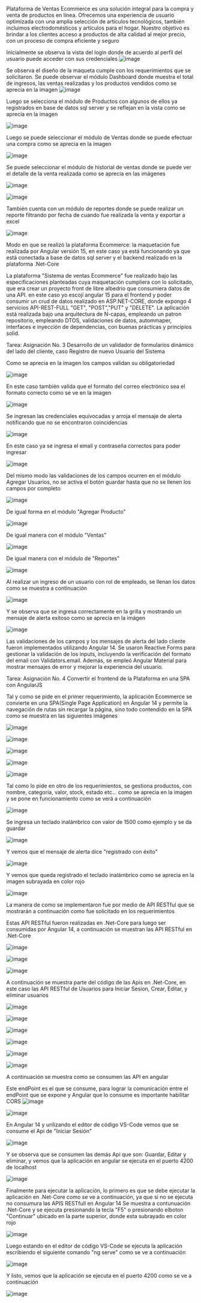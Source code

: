 
Plataforma de Ventas Ecommerce es una solución integral para la compra y venta de productos en línea. Ofrecemos una experiencia de usuario optimizada con una amplia selección de artículos tecnológicos, también incluimos electrodomésticos y artículos para el hogar. Nuestro objetivo es brindar a los clientes acceso a productos de alta calidad al mejor precio, con un proceso de compra eficiente y seguro

Inicialmente se observa la vista del login donde de acuerdo al perfil del usuario puede acceder con sus credenciales 
![image](https://github.com/user-attachments/assets/7eca75aa-812e-4cdb-b9cc-967b26a38dd7)

Se observa el diseño de la maqueta cumple con los requerimientos que se solicitaron. Se puede observar el módulo Dashboard donde muestra el total de ingresos, las ventas realizadas y los productos vendidos como se aprecia en la imagen
![image](https://github.com/user-attachments/assets/ec915a40-6bea-43d9-9a2c-b0eaed2ab230)

Luego se selecciona el módulo de Productos con algunos de ellos ya registrados en base de datos sql server y se reflejan en la vista como se aprecia en la imagen

![image](https://github.com/user-attachments/assets/ae95f925-f470-4a13-bcde-72982d6bc140)

Luego se puede seleccionar el módulo de Ventas donde se puede efectuar una compra como se aprecia en la imagen

![image](https://github.com/user-attachments/assets/71f7dd4a-a7e0-4646-8b13-c6a556a5c2ef)

Se puede seleccionar el módulo de historial de ventas donde se puede ver el detalle de la venta realizada como se aprecia en las imágenes

![image](https://github.com/user-attachments/assets/35e0324d-4296-4377-ae4c-4f435b900a2c)

![image](https://github.com/user-attachments/assets/35b5a9b4-8514-4dc7-873a-a9de3730d5b9)

También cuenta con un módulo de reportes donde se puede realizar un reporte filtrando por fecha de cuando fue realizada la venta y exportar a excel 

![image](https://github.com/user-attachments/assets/2af0287f-ced6-4d3f-b416-8469649d33d0)

Modo en que se realizó la plataforma Ecommerce: la maquetación fue realizada por Angular versión 15, en este caso ya está funcionando ya que está conectada a base de datos sql server y el backend realizado en la plataforma .Net-Core

La plataforma "Sistema de ventas Ecommerce" fue realizado bajo las especificaciones planteadas cuya maquetación cumpliera con lo solicitado, que era crear un proyecto front de libre albedrio que consumiera datos de una API. en este caso yo escojí angular 15 para el frontend y poder consumir un crud de datos realizado en ASP.NET-CORE, donde expongo 4 servicios API-REST-FULL "GET", "POST","PUT" y "DELETE". La aplicación está realizada bajo una arquitectura de N-capas, empleando un patron repositorio, empleando DTOS, validaciones de datos, autommaper, interfaces e inyección de dependencias, con buenas prácticas y principios solid.


Tarea: Asignación No. 3 Desarrollo de un validador de formularios dinámico del lado del cliente, caso Registro de nuevo Usuario del Sistema

Como se aprecia en la imagen los campos validan su obligatoriedad

![image](https://github.com/user-attachments/assets/528c2e6d-4ee1-4684-b9a8-13ac1f68319b)

En este caso también valida que el formato del correo electrónico sea el formato correcto como se ve en la imagen

![image](https://github.com/user-attachments/assets/cdccb09f-a332-40d9-aeb9-b97d2a4f5e7c)

Se ingresan las credenciales equivocadas y arroja el mensaje de alerta notificando que no se encontraron coincidencias

![image](https://github.com/user-attachments/assets/3e688369-8aa7-4301-99c7-3da646b8b942)


En este caso ya se ingresa el email y contraseña correctos para poder ingresar

![image](https://github.com/user-attachments/assets/1b8be49e-93e9-4225-8fa6-2b58f0be9219)

Del mismo modo las validaciones de los campos ocurren en el módulo Agregar Usuarios, no se activa el botón guardar hasta que no se llenen los campos por completo

![image](https://github.com/user-attachments/assets/23929bcf-3db0-47cd-ac8b-50fd0b93e404)

De igual forma en el módulo "Agregar Producto"

![image](https://github.com/user-attachments/assets/a923dcee-7306-4954-a40e-ec9931cf82ee)

De igual manera con el módulo "Ventas"

![image](https://github.com/user-attachments/assets/2b7f0de5-ee15-4e99-9756-5c9e3f8d1dea)

De igual manera con el módulo de "Reportes"

![image](https://github.com/user-attachments/assets/e484d03a-c03e-4c91-affe-114a74526fa8)

Al realizar un ingreso de un usuario con rol de empleado, se llenan los datos como se muestra a continuación 

![image](https://github.com/user-attachments/assets/71e11423-c130-4ff1-a72e-836346005860)

Y se observa que se ingresa correctamente en la grilla y mostrando un mensaje de alerta exitoso como se aprecia en la imágen

![image](https://github.com/user-attachments/assets/f6485d89-f8fe-4a06-b374-4511d0d7d1ef)

Las validaciones de los campos y los mensajes de alerta del lado cliente fueron implementados utilizando Angular 14. Se usaron Reactive Forms para gestionar la validación de los inputs, incluyendo la verificación del formato del email con Validators.email. Además, se empleó Angular Material para mostrar mensajes de error y mejorar la experiencia del usuario.







Tarea: Asignación No. 4 Convertir el frontend de la Plataforma en una SPA  con AngularJS


Tal y como se pide en el primer requerimiento, la aplicación Ecommerce se convierte en una SPA(Single Page Application) en Angular 14 y permite la navegación de rutas sin recargar la página, sino todo contendido en la SPA como se muestra en las siguientes imágenes

![image](https://github.com/user-attachments/assets/c02389d7-a308-47ef-82e6-3a6fc38bb4c6)

![image](https://github.com/user-attachments/assets/bdc10554-9317-47d6-8eca-ec1382e3096d)

![image](https://github.com/user-attachments/assets/5aba5d63-1827-4141-be58-030b7ce94a98)

![image](https://github.com/user-attachments/assets/aa1e51fa-4509-481d-a034-4dad6433a2be)

![image](https://github.com/user-attachments/assets/4546dcac-550e-4dae-ac87-ecc02055b401)



Tal como lo pide en otro de los requerimientos, se gestiona productos, con nombre, categoría, valor, stock, estado etc... como se aprecia en la imagen y se pone en funcionamiento como se verá a continuación

![image](https://github.com/user-attachments/assets/f5beb04d-f6ce-4c2a-86da-2c4c18e3f62b)

Se ingresa un teclado inalámbrico con valor de 1500 como ejemplo y se da guardar

![image](https://github.com/user-attachments/assets/b0c1f3da-9821-491d-ada8-1b632df116ee)


Y vemos que el mensaje de alerta dice "registrado con éxito"

![image](https://github.com/user-attachments/assets/90fc57f6-5eb0-4ff7-bfab-64f6a46e99f3)

Y vemos que queda registrado el teclado inalámbrico como se aprecia en la imagen subrayada en color rojo

![image](https://github.com/user-attachments/assets/3c2ed97b-1262-4c9a-ada1-2fccb8c225ec)

La manera de como se implementaron fue por medio de API RESTful que se mostrarán a continuación como fue solicitado en los requerimientos

Estas API RESTful fueron realizadas en .Net-Core para luego ser consumidas por Angular 14, a continuación se muestran las API RESTful en .Net-Core

![image](https://github.com/user-attachments/assets/209065f2-4a28-4959-a67a-8fc96fa9de55)

![image](https://github.com/user-attachments/assets/749b3a92-754d-4651-a0e8-1bc7d93e1b3e)

![image](https://github.com/user-attachments/assets/6743266c-e8ac-44b9-a32a-a2d1e9a211b5)

A continuación se muestra parte del código de las Apis en .Net-Core, en este caso las API RESTful de Usuarios para Iniciar Sesion, Crear, Editar, y eliminar usuarios

![image](https://github.com/user-attachments/assets/66ac3493-2e81-436d-a7e2-c9b01bd9a0ea)

![image](https://github.com/user-attachments/assets/1b86164c-deb6-404e-aa85-1edbf5d04f40)

![image](https://github.com/user-attachments/assets/16451e6c-63ae-4a55-921c-c51c453ee01f)

![image](https://github.com/user-attachments/assets/b5d5f37f-f795-4890-aca9-d96ec2acf46e)

![image](https://github.com/user-attachments/assets/b113220e-687b-4bb0-80bf-3d9bdf1cbff7)

![image](https://github.com/user-attachments/assets/6c80f091-61c5-4d66-bc8a-d00dea664494)

A continuación se muestra como se consumen las API en angular

Este endPoint es el que se consume, para lograr la comunicación entre el endPoint que se expone y Angular que lo consume es importante habilitar CORS
![image](https://github.com/user-attachments/assets/3c9d8055-d09e-484c-867c-197c68e13ecc)



![image](https://github.com/user-attachments/assets/75605e9c-73bd-4224-b1ef-a1fcf38be905)

En Angular 14 y urilizando el editor de código VS-Code vemos que se consume el Api de "Iniciar Sesión"

![image](https://github.com/user-attachments/assets/627635bb-da13-4885-b16a-8bf2b32c9a54)

Y se observa que se consumen las demás Api que son: Guardar, Editar y eliminar, y vemos que la aplicación en angular se ejecuta en el puerto 4200 de localhost

![image](https://github.com/user-attachments/assets/ac46493a-cde8-4ca0-ace2-44a268e5b2ad)

Finalmente para ejecutar la aplicación, lo primero es que se debe ejecutar la aplicación en .Net-Core como se ve a continuación, ya que si no se ejecuta no consumura las APIS RESTfull en Angular 14
Se muestra a contunuación .Net-Core y se ejecuta presionando la tecla "F5" o presionando elboton "Continuar" ubicado en la parte superior, donde esta subrayado en color rojo

![image](https://github.com/user-attachments/assets/032092e9-9493-4030-9511-559b56102aea)

Luego estando en el editor de código VS-Code se ejecuta la aplicación escribiendo el siguiente comando "ng serve" como se ve a continuación

![image](https://github.com/user-attachments/assets/48efcf60-ce37-42ab-8088-ec3d3504e589)


Y listo, vemos que la aplicación se ejecuta en el puerto 4200 como se ve a continuación

![image](https://github.com/user-attachments/assets/3c5fb3f0-7eb5-43cd-b711-82895747e633)


































